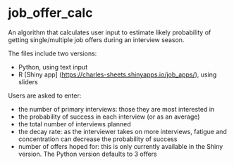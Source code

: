 # job_offer_calc
An algorithm that calculates user input to estimate likely probability of getting single/multiple job offers during an interview season. 

The files include two versions:
* Python, using text input
* R [Shiny app] (https://charles-sheets.shinyapps.io/job_apps/), using sliders

Users are asked to enter:
* the number of primary interviews: those they are most interested in
* the probability of success in each interview (or as an average)
* the total number of interviews planned
* the decay rate: as the interviewer takes on more interviews, fatigue and concentration can decrease the probability of success
* number of offers hoped for: this is only currently available in the Shiny version. The Python version defaults to 3 offers


